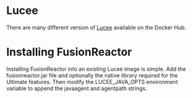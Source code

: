 # Lucee
There are many different version of [Lucee](https://hub.docker.com/u/lucee/) available on the Docker Hub.

# Installing FusionReactor
Installing FusionReactor into an existing Lucee image is simple. Add the fusionreactor.jar file and optionally the native library required for the Ultimate features. Then modify the LUCEE_JAVA_OPTS environment variable to append the javaagent and agentpath strings.

